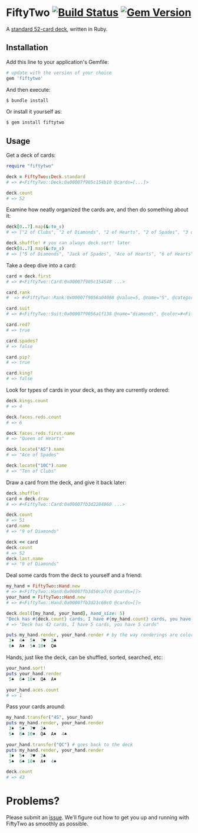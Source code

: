 # FiftyTwo [![Build Status](https://travis-ci.com/kevinstuffandthings/fiftytwo.svg?branch=master)](https://travis-ci.com/kevinstuffandthings/fiftytwo) [![Gem Version](https://badge.fury.io/rb/fiftytwo.svg)](https://badge.fury.io/rb/fiftytwo)

A [standard 52-card deck](https://en.wikipedia.org/wiki/Standard_52-card_deck), written in Ruby.

## Installation
Add this line to your application's Gemfile:

```ruby
# update with the version of your choice
gem 'fiftytwo'
```

And then execute:

```bash
$ bundle install
```

Or install it yourself as:

```bash
$ gem install fiftytwo
```

## Usage
Get a deck of cards:
```ruby
require "fiftytwo"

deck = FiftyTwo::Deck.standard
# => #<FiftyTwo::Deck:0x00007f905c154b10 @cards=[...]>

deck.count
# => 52
```

Examine how neatly organized the cards are, and then do something about it:
```ruby
deck[0..7].map(&:to_s)
# => ["2 of Clubs", "2 of Diamonds", "2 of Hearts", "2 of Spades", "3 of Clubs", "3 of Diamonds", "3 of Hearts", "3 of Spades"]

deck.shuffle! # you can always deck.sort! later
deck[0..7].map(&:to_s)
# => ["5 of Diamonds", "Jack of Spades", "Ace of Hearts", "6 of Hearts", "9 of Hearts", "2 of Diamonds", "3 of Spades", "7 of Spades"]
```

Take a deep dive into a card:
```ruby
card = deck.first
# => #<FiftyTwo::Card:0x00007f905c154548 ...>

card.rank
#  => #<FiftyTwo::Rank:0x00007f9056a04068 @value=5, @name="5", @category=:pip>

card.suit
# => #<FiftyTwo::Suit:0x00007f9056a1f138 @name="diamonds", @color=#<FiftyTwo::Suit::Color:0x00007f9056a1f638 @name="red", @rgb="ff0000">, @symbol="♦">

card.red?
# => true

card.spades?
# => false

card.pip?
# => true

card.king?
# => false
```

Look for types of cards in your deck, as they are currently ordered:
```ruby
deck.kings.count
# => 4

deck.faces.reds.count
# => 6

deck.faces.reds.first.name
# => "Queen of Hearts"

deck.locate("AS").name
# => "Ace of Spades"

deck.locate("10C").name
# => "Ten of Clubs"
```

Draw a card from the deck, and give it back later:
```ruby
deck.shuffle!
card = deck.draw
# => #<FiftyTwo::Card:0x00007fb3d2284960 ...>

deck.count
# => 51
card.name
# => "9 of Diamonds"

deck << card
deck.count
# => 52
deck.last.name
# => "9 of Diamonds"
```

Deal some cards from the deck to yourself and a friend:
```ruby
my_hand = FiftyTwo::Hand.new
# => #<FiftyTwo::Hand:0x00007fb3d50ca7c0 @cards=[]>
your_hand = FiftyTwo::Hand.new
# => #<FiftyTwo::Hand:0x00007fb3d21c68c0 @cards=[]>

deck.deal([my_hand, your_hand], hand_size: 5)
"Deck has #{deck.count} cards, I have #{my_hand.count} cards, you have #{your_hand.count} cards"
# => "Deck has 42 cards, I have 5 cards, you have 5 cards"

puts my_hand.render, your_hand.render # by the way renderings are colored red/black in your terminal, just like the suit!
 3♦  4♠  5♦  7♥  2♣
 6♠  A♦  5♠ 10♦  Q♣
```

Hands, just like the deck, can be shuffled, sorted, searched, etc:
```ruby
your_hand.sort!
puts your_hand.render
 5♠  6♠ 10♦  Q♣  A♦

your_hand.aces.count
# => 1
```

Pass your cards around:
```ruby
my_hand.transfer("4S", your_hand)
puts my_hand.render, your_hand.render
 3♦  5♦  7♥  2♣
 5♠  6♠ 10♦  Q♣  A♦  4♠

your_hand.transfer("QC") # goes back to the deck
puts my_hand.render, your_hand.render
 3♦  5♦  7♥  2♣
 5♠  6♠ 10♦  A♦  4♠

deck.count
# => 43
```

# Problems?
Please submit an [issue](https://github.com/kevinstuffandthings/fiftytwo/issues).
We'll figure out how to get you up and running with FiftyTwo as smoothly as possible.
